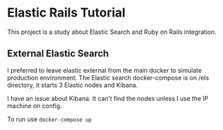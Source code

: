 # Elastic Rails Tutorial

This project is a study about Elastic Search and Ruby on Rails integration.

## External Elastic Search

I preferred to leave elastic external from the main docker to simulate production environment. 
The Elastic search docker-compose is on /els directory, it starts 3 Elastic nodes and Kibana.

I have an issue about Kibana. It can't find the nodes unless I use the IP machine on config.

To run use <code>docker-compose up</code>